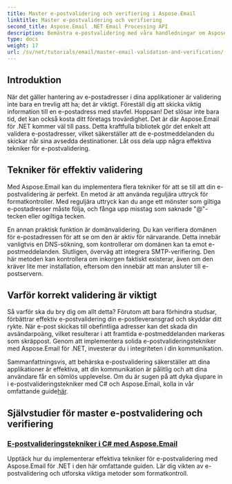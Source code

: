 ```yaml
---
title: Master e-postvalidering och verifiering i Aspose.Email
linktitle: Master e-postvalidering och verifiering
second_title: Aspose.Email .NET Email Processing API
description: Bemästra e-postvalidering med våra handledningar om Aspose.Email för .NET. Lär dig effektiva tekniker, verifieringsmetoder och mer med lätta att följa guider.
type: docs
weight: 17
url: /sv/net/tutorials/email/master-email-validation-and-verification/
---
```

## Introduktion

När det gäller hantering av e-postadresser i dina applikationer är validering inte bara en trevlig att ha; det är viktigt. Föreställ dig att skicka viktig information till en e-postadress med stavfel. Hoppsan! Det slösar inte bara tid, det kan också kosta ditt företags trovärdighet. Det är där Aspose.Email för .NET kommer väl till pass. Detta kraftfulla bibliotek gör det enkelt att validera e-postadresser, vilket säkerställer att de e-postmeddelanden du skickar når sina avsedda destinationer. Låt oss dela upp några effektiva tekniker för e-postvalidering.

## Tekniker för effektiv validering

Med Aspose.Email kan du implementera flera tekniker för att se till att din e-postvalidering är perfekt. En metod är att använda reguljära uttryck för formatkontroller. Med reguljära uttryck kan du ange ett mönster som giltiga e-postadresser måste följa, och fånga upp misstag som saknade "@"-tecken eller ogiltiga tecken. 

En annan praktisk funktion är domänvalidering. Du kan verifiera domänen för e-postadressen för att se om den är aktiv för närvarande. Detta innebär vanligtvis en DNS-sökning, som kontrollerar om domänen kan ta emot e-postmeddelanden. Slutligen, överväg att integrera SMTP-verifiering. Den här metoden kan kontrollera om inkorgen faktiskt existerar, även om den kräver lite mer installation, eftersom den innebär att man ansluter till e-postservern.

## Varför korrekt validering är viktigt

Så varför ska du bry dig om allt detta? Förutom att bara förhindra studsar, förbättrar effektiv e-postvalidering din e-postleveransgrad och skyddar ditt rykte. När e-post skickas till obefintliga adresser kan det skada din avsändarpoäng, vilket resulterar i att framtida e-postmeddelanden markeras som skräppost. Genom att implementera solida e-postvalideringstekniker med Aspose.Email för .NET, investerar du i integriteten i din kommunikation.

 Sammanfattningsvis, att behärska e-postvalidering säkerställer att dina applikationer är effektiva, att din kommunikation är pålitlig och att dina användare får en sömlös upplevelse. Om du är sugen på att dyka djupare in i e-postvalideringstekniker med C# och Aspose.Email, kolla in vår omfattande guide[här](./email-validation-techniques/).


## Självstudier för master e-postvalidering och verifiering
### [E-postvalideringstekniker i C# med Aspose.Email](./email-validation-techniques/)
Upptäck hur du implementerar effektiva tekniker för e-postvalidering med Aspose.Email för .NET i den här omfattande guiden. Lär dig vikten av e-postvalidering och utforska viktiga metoder som formatkontroll.